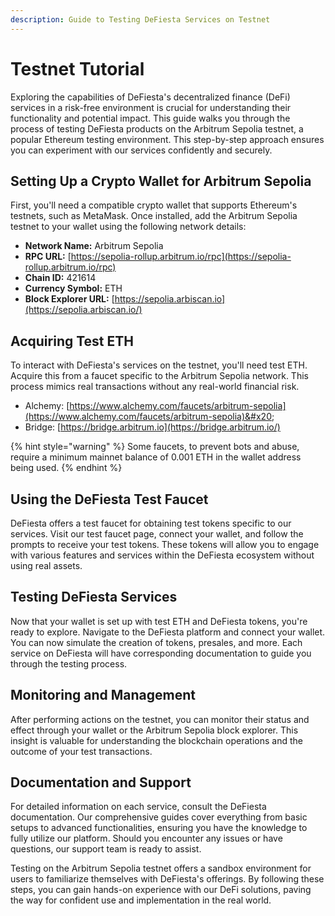 ```yaml
---
description: Guide to Testing DeFiesta Services on Testnet
---
```


# Testnet Tutorial

Exploring the capabilities of DeFiesta's decentralized finance (DeFi) services in a risk-free environment is crucial for understanding their functionality and potential impact. This guide walks you through the process of testing DeFiesta products on the Arbitrum Sepolia testnet, a popular Ethereum testing environment. This step-by-step approach ensures you can experiment with our services confidently and securely.

## Setting Up a Crypto Wallet for Arbitrum Sepolia

First, you'll need a compatible crypto wallet that supports Ethereum's testnets, such as MetaMask. Once installed, add the Arbitrum Sepolia testnet to your wallet using the following network details:

* **Network Name:** Arbitrum Sepolia
* **RPC URL:** [https://sepolia-rollup.arbitrum.io/rpc](https://sepolia-rollup.arbitrum.io/rpc)
* **Chain ID:** 421614
* **Currency Symbol:** ETH
* **Block Explorer URL:** [https://sepolia.arbiscan.io](https://sepolia.arbiscan.io/)

## Acquiring Test ETH

To interact with DeFiesta's services on the testnet, you'll need test ETH. Acquire this from a faucet specific to the Arbitrum Sepolia network. This process mimics real transactions without any real-world financial risk.

* Alchemy: [https://www.alchemy.com/faucets/arbitrum-sepolia](https://www.alchemy.com/faucets/arbitrum-sepolia)&#x20;
* Bridge: [https://bridge.arbitrum.io](https://bridge.arbitrum.io/)

{% hint style="warning" %}
Some faucets, to prevent bots and abuse, require a minimum mainnet balance of 0.001 ETH in the wallet address being used.
{% endhint %}

## Using the DeFiesta Test Faucet

DeFiesta offers a test faucet for obtaining test tokens specific to our services. Visit our test faucet page, connect your wallet, and follow the prompts to receive your test tokens. These tokens will allow you to engage with various features and services within the DeFiesta ecosystem without using real assets.

## Testing DeFiesta Services

Now that your wallet is set up with test ETH and DeFiesta tokens, you're ready to explore. Navigate to the DeFiesta platform and connect your wallet. You can now simulate the creation of tokens, presales, and more. Each service on DeFiesta will have corresponding documentation to guide you through the testing process.

## Monitoring and Management

After performing actions on the testnet, you can monitor their status and effect through your wallet or the Arbitrum Sepolia block explorer. This insight is valuable for understanding the blockchain operations and the outcome of your test transactions.

## Documentation and Support

For detailed information on each service, consult the DeFiesta documentation. Our comprehensive guides cover everything from basic setups to advanced functionalities, ensuring you have the knowledge to fully utilize our platform. Should you encounter any issues or have questions, our support team is ready to assist.



Testing on the Arbitrum Sepolia testnet offers a sandbox environment for users to familiarize themselves with DeFiesta's offerings. By following these steps, you can gain hands-on experience with our DeFi solutions, paving the way for confident use and implementation in the real world.

